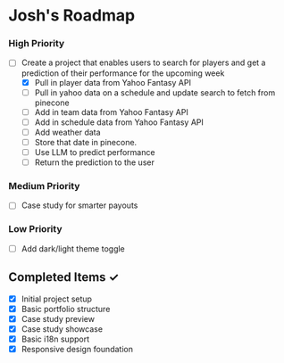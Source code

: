 # Josh's Roadmap


### High Priority
- [ ] Create a project that enables users to search for players and get a prediction of their performance for the upcoming week
    - [X] Pull in player data from Yahoo Fantasy API
    - [ ] Pull in yahoo data on a schedule and update search to fetch from pinecone
    - [ ] Add in team data from Yahoo Fantasy API
    - [ ] Add in schedule data from Yahoo Fantasy API
    - [ ] Add weather data
    - [ ] Store that date in pinecone.
    - [ ] Use LLM to predict performance
    - [ ] Return the prediction to the user

### Medium Priority
- [ ] Case study for smarter payouts

### Low Priority
- [ ] Add dark/light theme toggle

## Completed Items ✓
- [x] Initial project setup
- [x] Basic portfolio structure
- [x] Case study preview
- [x] Case study showcase
- [x] Basic i18n support
- [x] Responsive design foundation